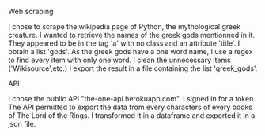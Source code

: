 Web scraping 

I chose to scrape the wikipedia page of Python, the mythological greek creature.
I wanted to retrieve the names of the greek gods mentionned in it. They appeared to be in the tag 'a' with no class and an attribute 'title'.
I obtain a list 'gods'.
As the greek gods have a one word name, I use a regex to find every item with only one word.
I clean the unnecessary items ('Wikisource',etc.)
I export the result in a file containing the list 'greek_gods'.

API


I chose the public API "the-one-api.herokuapp.com". I signed in for a token.
The API permitted to export the data from every characters of every books of The Lord of the Rings.
I transformed it in a dataframe and exported it in a json file.